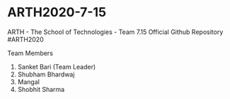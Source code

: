 # ARTH2020-7-15
ARTH - The School of Technologies - Team 7.15 Official Github Repository #ARTH2020

Team Members

1. Sanket Bari (Team Leader)
2. Shubham Bhardwaj
3. Mangal
4. Shobhit Sharma

